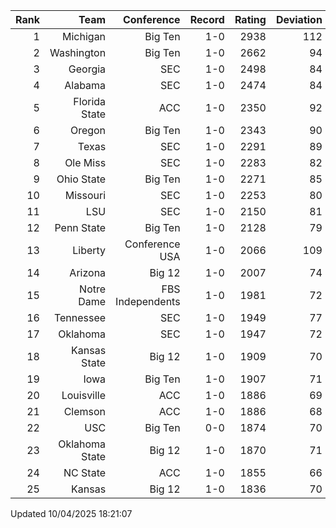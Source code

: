 | Rank  | Team                 | Conference           | Record   | Rating | Deviation |
| ---:  | ---:                 | ---:                 | ---:     | ---:   | ---:      |
| 1     | Michigan             | Big Ten              | 1-0      | 2938   | 112       |
| 2     | Washington           | Big Ten              | 1-0      | 2662   | 94        |
| 3     | Georgia              | SEC                  | 1-0      | 2498   | 84        |
| 4     | Alabama              | SEC                  | 1-0      | 2474   | 84        |
| 5     | Florida State        | ACC                  | 1-0      | 2350   | 92        |
| 6     | Oregon               | Big Ten              | 1-0      | 2343   | 90        |
| 7     | Texas                | SEC                  | 1-0      | 2291   | 89        |
| 8     | Ole Miss             | SEC                  | 1-0      | 2283   | 82        |
| 9     | Ohio State           | Big Ten              | 1-0      | 2271   | 85        |
| 10    | Missouri             | SEC                  | 1-0      | 2253   | 80        |
| 11    | LSU                  | SEC                  | 1-0      | 2150   | 81        |
| 12    | Penn State           | Big Ten              | 1-0      | 2128   | 79        |
| 13    | Liberty              | Conference USA       | 1-0      | 2066   | 109       |
| 14    | Arizona              | Big 12               | 1-0      | 2007   | 74        |
| 15    | Notre Dame           | FBS Independents     | 1-0      | 1981   | 72        |
| 16    | Tennessee            | SEC                  | 1-0      | 1949   | 77        |
| 17    | Oklahoma             | SEC                  | 1-0      | 1947   | 72        |
| 18    | Kansas State         | Big 12               | 1-0      | 1909   | 70        |
| 19    | Iowa                 | Big Ten              | 1-0      | 1907   | 71        |
| 20    | Louisville           | ACC                  | 1-0      | 1886   | 69        |
| 21    | Clemson              | ACC                  | 1-0      | 1886   | 68        |
| 22    | USC                  | Big Ten              | 0-0      | 1874   | 70        |
| 23    | Oklahoma State       | Big 12               | 1-0      | 1870   | 71        |
| 24    | NC State             | ACC                  | 1-0      | 1855   | 66        |
| 25    | Kansas               | Big 12               | 1-0      | 1836   | 70        |

Updated 10/04/2025 18:21:07
